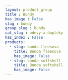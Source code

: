 ```yaml
---
layout: product_group
title : Bundy
has_image : False
slug : bundy
group_slug : bundy
cat_slug : odevy-a-doplnky
has_index : False
products:
  - slug: bunda-fleesova
    title: Bunda fleesová
    has_image: False
  - slug: bunda-softshell
    title: Bunda softshell
    has_image: False
---
```


